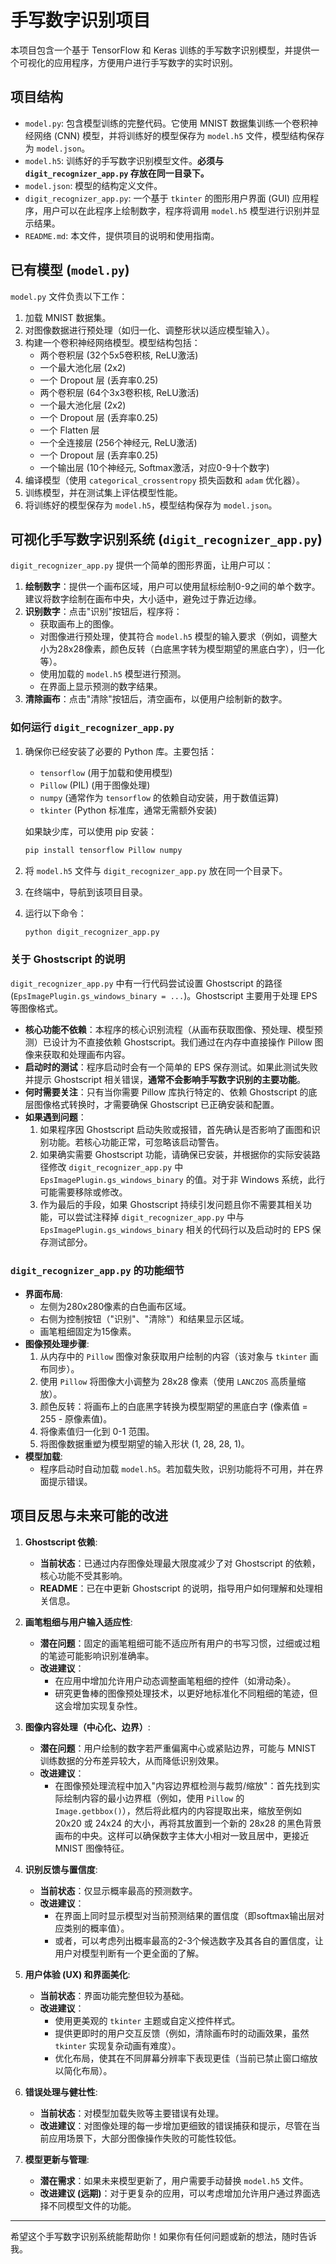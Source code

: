 # 手写数字识别项目

本项目包含一个基于 TensorFlow 和 Keras 训练的手写数字识别模型，并提供一个可视化的应用程序，方便用户进行手写数字的实时识别。

## 项目结构

- `model.py`: 包含模型训练的完整代码。它使用 MNIST 数据集训练一个卷积神经网络 (CNN) 模型，并将训练好的模型保存为 `model.h5` 文件，模型结构保存为 `model.json`。
- `model.h5`: 训练好的手写数字识别模型文件。**必须与 `digit_recognizer_app.py` 存放在同一目录下。**
- `model.json`: 模型的结构定义文件。
- `digit_recognizer_app.py`: 一个基于 `tkinter` 的图形用户界面 (GUI) 应用程序，用户可以在此程序上绘制数字，程序将调用 `model.h5` 模型进行识别并显示结果。
- `README.md`: 本文件，提供项目的说明和使用指南。

## 已有模型 (`model.py`)

`model.py` 文件负责以下工作：
1.  加载 MNIST 数据集。
2.  对图像数据进行预处理（如归一化、调整形状以适应模型输入）。
3.  构建一个卷积神经网络模型。模型结构包括：
    *   两个卷积层 (32个5x5卷积核, ReLU激活)
    *   一个最大池化层 (2x2)
    *   一个 Dropout 层 (丢弃率0.25)
    *   两个卷积层 (64个3x3卷积核, ReLU激活)
    *   一个最大池化层 (2x2)
    *   一个 Dropout 层 (丢弃率0.25)
    *   一个 Flatten 层
    *   一个全连接层 (256个神经元, ReLU激活)
    *   一个 Dropout 层 (丢弃率0.25)
    *   一个输出层 (10个神经元, Softmax激活，对应0-9十个数字)
4.  编译模型（使用 `categorical_crossentropy` 损失函数和 `adam` 优化器）。
5.  训练模型，并在测试集上评估模型性能。
6.  将训练好的模型保存为 `model.h5`，模型结构保存为 `model.json`。

## 可视化手写数字识别系统 (`digit_recognizer_app.py`)

`digit_recognizer_app.py` 提供一个简单的图形界面，让用户可以：

1.  **绘制数字**：提供一个画布区域，用户可以使用鼠标绘制0-9之间的单个数字。建议将数字绘制在画布中央，大小适中，避免过于靠近边缘。
2.  **识别数字**：点击"识别"按钮后，程序将：
    *   获取画布上的图像。
    *   对图像进行预处理，使其符合 `model.h5` 模型的输入要求（例如，调整大小为28x28像素，颜色反转（白底黑字转为模型期望的黑底白字），归一化等）。
    *   使用加载的 `model.h5` 模型进行预测。
    *   在界面上显示预测的数字结果。
3.  **清除画布**：点击"清除"按钮后，清空画布，以便用户绘制新的数字。

### 如何运行 `digit_recognizer_app.py`

1.  确保你已经安装了必要的 Python 库。主要包括：
    *   `tensorflow` (用于加载和使用模型)
    *   `Pillow` (PIL) (用于图像处理)
    *   `numpy` (通常作为 `tensorflow` 的依赖自动安装，用于数值运算)
    *   `tkinter` (Python 标准库，通常无需额外安装)

    如果缺少库，可以使用 pip 安装：
    ```bash
    pip install tensorflow Pillow numpy
    ```
2.  将 `model.h5` 文件与 `digit_recognizer_app.py` 放在同一个目录下。
3.  在终端中，导航到该项目目录。
4.  运行以下命令：
    ```bash
    python digit_recognizer_app.py
    ```

### 关于 Ghostscript 的说明

`digit_recognizer_app.py` 中有一行代码尝试设置 Ghostscript 的路径 (`EpsImagePlugin.gs_windows_binary = ...`)。Ghostscript 主要用于处理 EPS 等图像格式。

- **核心功能不依赖**：本程序的核心识别流程（从画布获取图像、预处理、模型预测）已设计为不直接依赖 Ghostscript。我们通过在内存中直接操作 Pillow 图像来获取和处理画布内容。
- **启动时的测试**：程序启动时会有一个简单的 EPS 保存测试。如果此测试失败并提示 Ghostscript 相关错误，**通常不会影响手写数字识别的主要功能**。
- **何时需要关注**：只有当你需要 Pillow 库执行特定的、依赖 Ghostscript 的底层图像格式转换时，才需要确保 Ghostscript 已正确安装和配置。
- **如果遇到问题**：
    1.  如果程序因 Ghostscript 启动失败或报错，首先确认是否影响了画图和识别功能。若核心功能正常，可忽略该启动警告。
    2.  如果确实需要 Ghostscript 功能，请确保已安装，并根据你的实际安装路径修改 `digit_recognizer_app.py` 中 `EpsImagePlugin.gs_windows_binary` 的值。对于非 Windows 系统，此行可能需要移除或修改。
    3.  作为最后的手段，如果 Ghostscript 持续引发问题且你不需要其相关功能，可以尝试注释掉 `digit_recognizer_app.py` 中与 `EpsImagePlugin.gs_windows_binary` 相关的代码行以及启动时的 EPS 保存测试部分。

### `digit_recognizer_app.py` 的功能细节

- **界面布局**:
    - 左侧为280x280像素的白色画布区域。
    - 右侧为控制按钮（"识别"、"清除"）和结果显示区域。
    - 画笔粗细固定为15像素。
- **图像预处理步骤**:
    1. 从内存中的 `Pillow` 图像对象获取用户绘制的内容（该对象与 `tkinter` 画布同步）。
    2. 使用 `Pillow` 将图像大小调整为 28x28 像素（使用 `LANCZOS` 高质量缩放）。
    3. 颜色反转：将画布上的白底黑字转换为模型期望的黑底白字 (像素值 = 255 - 原像素值)。
    4. 将像素值归一化到 0-1 范围。
    5. 将图像数据重塑为模型期望的输入形状 (1, 28, 28, 1)。
- **模型加载**:
    - 程序启动时自动加载 `model.h5`。若加载失败，识别功能将不可用，并在界面提示错误。

## 项目反思与未来可能的改进

1.  **Ghostscript 依赖**:
    *   **当前状态**：已通过内存图像处理最大限度减少了对 Ghostscript 的依赖，核心功能不受其影响。
    *   **README**：已在中更新 Ghostscript 的说明，指导用户如何理解和处理相关信息。

2.  **画笔粗细与用户输入适应性**:
    *   **潜在问题**：固定的画笔粗细可能不适应所有用户的书写习惯，过细或过粗的笔迹可能影响识别准确率。
    *   **改进建议**：
        *   在应用中增加允许用户动态调整画笔粗细的控件（如滑动条）。
        *   研究更鲁棒的图像预处理技术，以更好地标准化不同粗细的笔迹，但这会增加实现复杂性。

3.  **图像内容处理（中心化、边界）**:
    *   **潜在问题**：用户绘制的数字若严重偏离中心或紧贴边界，可能与 MNIST 训练数据的分布差异较大，从而降低识别效果。
    *   **改进建议**：
        *   在图像预处理流程中加入"内容边界框检测与裁剪/缩放"：首先找到实际绘制内容的最小边界框（例如，使用 `Pillow` 的 `Image.getbbox()`），然后将此框内的内容提取出来，缩放至例如 20x20 或 24x24 的大小，再将其放置到一个新的 28x28 的黑色背景画布的中央。这样可以确保数字主体大小相对一致且居中，更接近 MNIST 图像特征。

4.  **识别反馈与置信度**:
    *   **当前状态**：仅显示概率最高的预测数字。
    *   **改进建议**：
        *   在界面上同时显示模型对当前预测结果的置信度（即softmax输出层对应类别的概率值）。
        *   或者，可以考虑列出概率最高的2-3个候选数字及其各自的置信度，让用户对模型判断有一个更全面的了解。

5.  **用户体验 (UX) 和界面美化**:
    *   **当前状态**：界面功能完整但较为基础。
    *   **改进建议**：
        *   使用更美观的 `tkinter` 主题或自定义控件样式。
        *   提供更即时的用户交互反馈（例如，清除画布时的动画效果，虽然 `tkinter` 实现复杂动画有难度）。
        *   优化布局，使其在不同屏幕分辨率下表现更佳（当前已禁止窗口缩放以简化布局）。

6.  **错误处理与健壮性**:
    *   **当前状态**：对模型加载失败等主要错误有处理。
    *   **改进建议**：对图像处理的每一步增加更细致的错误捕获和提示，尽管在当前应用场景下，大部分图像操作失败的可能性较低。

7.  **模型更新与管理**:
    *   **潜在需求**：如果未来模型更新了，用户需要手动替换 `model.h5` 文件。
    *   **改进建议 (远期)**：对于更复杂的应用，可以考虑增加允许用户通过界面选择不同模型文件的功能。

---
希望这个手写数字识别系统能帮助你！如果你有任何问题或新的想法，随时告诉我。 
